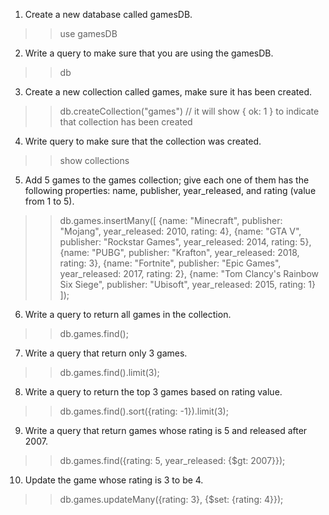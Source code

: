 1) Create a new database called gamesDB.
>> use gamesDB

2) Write a query to make sure that you are using the gamesDB.
>> db

3) Create a new collection called games, make sure it has been created.
>> db.createCollection("games")
// it will show { ok: 1 } to indicate that collection has been created

4) Write query to make sure that the collection was created.
>> show collections

5) Add 5 games to the games collection; give each one of them has the following properties: name, publisher, year_released, and rating (value from 1 to 5).
>> db.games.insertMany([ 
	{name: "Minecraft", publisher: "Mojang", year_released: 2010, rating: 4}, 
	{name: "GTA V", publisher: "Rockstar Games", year_released: 2014, rating: 5}, 
	{name: "PUBG", publisher: "Krafton", year_released: 2018, rating: 3},
	{name: "Fortnite", publisher: "Epic Games", year_released: 2017, rating: 2}, 
	{name: "Tom Clancy's Rainbow Six Siege", publisher: "Ubisoft", year_released: 2015, rating: 1}
]);

6) Write a query to return all games in the collection.
>> db.games.find();

7) Write a query that return only 3 games.
>> db.games.find().limit(3);

8) Write a query to return the top 3 games based on rating value.
>> db.games.find().sort({rating: -1}).limit(3);

9) Write a query that return games whose rating is 5 and released after 2007.
>> db.games.find({rating: 5, year_released: {$gt: 2007}});

10) Update the game whose rating is 3 to be 4.
>> db.games.updateMany({rating: 3}, {$set: {rating: 4}});
